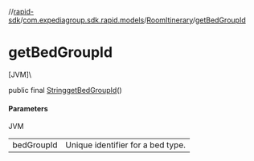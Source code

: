 //[rapid-sdk](../../../index.md)/[com.expediagroup.sdk.rapid.models](../index.md)/[RoomItinerary](index.md)/[getBedGroupId](get-bed-group-id.md)

# getBedGroupId

[JVM]\

public final [String](https://docs.oracle.com/javase/8/docs/api/java/lang/String.html)[getBedGroupId](get-bed-group-id.md)()

#### Parameters

JVM

| | |
|---|---|
| bedGroupId | Unique identifier for a bed type. |
